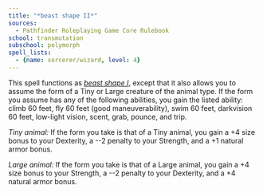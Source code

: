 ```yaml
---
title: "*beast shape II*"
sources:
  - Pathfinder Roleplaying Game Core Rulebook
school: transmutation
subschool: polymorph
spell_lists:
  - {name: sorcerer/wizard, level: 4}
---
```


This spell functions as [*beast shape I*](/spells/beast-shape-i/), except that it also allows you to assume the form of a Tiny or Large creature of the animal type. If the form you assume has any of the following abilities, you gain the listed ability: climb 60 feet, fly 60 feet (good maneuverability), swim 60 feet, darkvision 60 feet, low-light vision, scent, grab, pounce, and trip.

*Tiny animal:* If the form you take is that of a Tiny animal, you gain a +4 size bonus to your Dexterity, a --2 penalty to your Strength, and a +1 natural armor bonus.

*Large animal:* If the form you take is that of a Large animal, you gain a +4 size bonus to your Strength, a --2 penalty to your Dexterity, and a +4 natural armor bonus.

